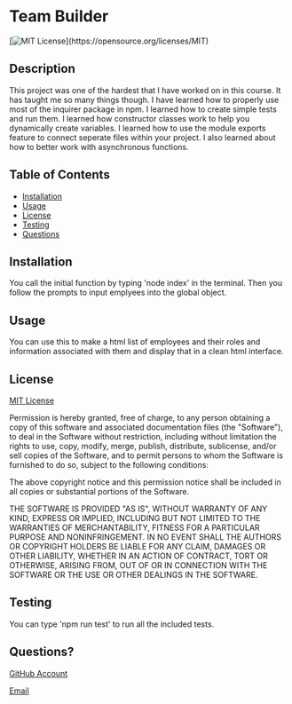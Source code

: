 # Team Builder

[![MIT License](https://img.shields.io/apm/l/atomic-design-ui.svg?)](https://opensource.org/licenses/MIT)

## Description

This project was one of the hardest that I have worked on in this course. It has taught me so many things though. I have learned how to properly use most of the inquirer package in npm. I learned how to create simple tests and run them. I learned how constructor classes work to help you dynamically create variables. I learned how to use the module exports feature to connect seperate files within your project. I also learned about how to better work with asynchronous functions. 

## Table of Contents

* [Installation](#installation)
* [Usage](#usage)
* [License](#license)
* [Testing](#testing)
* [Questions](#questions)


## Installation

You call the initial function by typing 'node index' in the terminal. Then you follow the prompts to input emplyees into the global object.

## Usage

You can use this to make a html list of employees and their roles and information associated with them and display that in a clean html interface.

## License

[MIT License](https://opensource.org/licenses/MIT)

Permission is hereby granted, free of charge, to any person obtaining a copy of this software and associated documentation files (the "Software"), to deal in the Software without restriction, including without limitation the rights to use, copy, modify, merge, publish, distribute, sublicense, and/or sell copies of the Software, and to permit persons to whom the Software is furnished to do so, subject to the following conditions:

The above copyright notice and this permission notice shall be included in all copies or substantial portions of the Software.

THE SOFTWARE IS PROVIDED "AS IS", WITHOUT WARRANTY OF ANY KIND, EXPRESS OR IMPLIED, INCLUDING BUT NOT LIMITED TO THE WARRANTIES OF MERCHANTABILITY, FITNESS FOR A PARTICULAR PURPOSE AND NONINFRINGEMENT. IN NO EVENT SHALL THE AUTHORS OR COPYRIGHT HOLDERS BE LIABLE FOR ANY CLAIM, DAMAGES OR OTHER LIABILITY, WHETHER IN AN ACTION OF CONTRACT, TORT OR OTHERWISE, ARISING FROM, OUT OF OR IN CONNECTION WITH THE SOFTWARE OR THE USE OR OTHER DEALINGS IN THE SOFTWARE.

## Testing

You can type 'npm run test' to run all the included tests.

## Questions?

[GitHub Account](https://github.com/johndavis92790/)

[Email](mailto:johndavis92790@gmail.com)